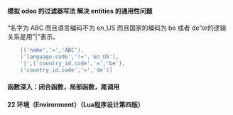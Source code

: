 #### 模拟 odoo 的过滤器写法 解决 entities 的通用性问题

“名字为 ABC 而且语言编码不为 en_US 而且国家的编码为 be 或者 de”or的逻辑关系是用"|"表示。
    
```lua
    [('name','=','ABC'),
    ('language.code','!=','en_US'),
    '|',('country_id.code','=','be'),
    ('country_id.code','=','de')]
```

#### 函数深入：闭合函数，局部函数，尾调用


#### 22 环境（Environment）（Lua程序设计第四版）
 